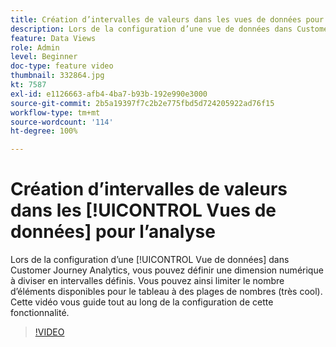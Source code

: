 ```yaml
---
title: Création d’intervalles de valeurs dans les vues de données pour l’analyse
description: Lors de la configuration d’une vue de données dans Customer Journey Analytics, vous pouvez définir une dimension numérique à diviser en intervalles définis. Vous pouvez ainsi limiter le nombre d’éléments disponibles pour le tableau à des plages de nombres (très cool). Cette vidéo vous guide tout au long de la configuration de cette fonctionnalité.
feature: Data Views
role: Admin
level: Beginner
doc-type: feature video
thumbnail: 332864.jpg
kt: 7587
exl-id: e1126663-afb4-4ba7-b93b-192e990e3000
source-git-commit: 2b5a19397f7c2b2e775fbd5d724205922ad76f15
workflow-type: tm+mt
source-wordcount: '114'
ht-degree: 100%

---
```


# Création d’intervalles de valeurs dans les [!UICONTROL Vues de données] pour l’analyse

Lors de la configuration d’une [!UICONTROL Vue de données] dans Customer Journey Analytics, vous pouvez définir une dimension numérique à diviser en intervalles définis. Vous pouvez ainsi limiter le nombre d’éléments disponibles pour le tableau à des plages de nombres (très cool). Cette vidéo vous guide tout au long de la configuration de cette fonctionnalité.

>[!VIDEO](https://video.tv.adobe.com/v/3412358/?quality=12&learn=on&captions=fre_fr)
